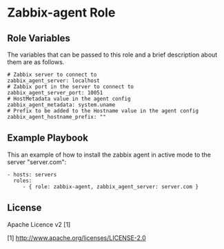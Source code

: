 Zabbix-agent Role 
=================


Role Variables
--------------

The variables that can be passed to this role and a brief description about them are as follows.

	# Zabbix server to connect to
	zabbix_agent_server: localhost
	# Zabbix port in the server to connect to
	zabbix_agent_server_port: 10051
	# HostMetadata value in the agent config
	zabbix_agent_metadata: system.uname
	# Prefix to be added to the Hostname value in the agent config
	zabbix_agent_hostname_prefix: ""


Example Playbook
----------------

This an example of how to install the zabbix agent in active mode to the server "server.com":

    - hosts: servers
      roles:
         - { role: zabbix-agent, zabbix_agent_server: server.com }

License
-------

Apache Licence v2 [1]

[1] http://www.apache.org/licenses/LICENSE-2.0
